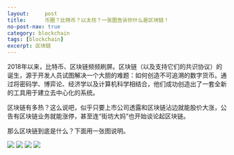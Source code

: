 ```yaml
---
layout:     post
title:      币圈？比特币？以太坊？一张图告诉你什么是区块链！
no-post-nav: true
category: blockchain
tags: [blockchain]
excerpt: 区块链
---
```


2018年以来，比特币、区块链频频刷屏。区块链（以及支持它们的共识协议）的诞生，源于开发人员试图解决一个大胆的难题：如何创造不可追溯的数字货币。通过将密码学、博弈论、经济学以及计算机科学相结合，他们成功创造出了一套全新的工具用于建立去中心化的系统。

区块链有多热？这么说吧，似乎只要上市公司透露和区块链沾边就能股价大涨，公告有区块链业务就能涨停，甚至连“街坊大妈”也开始谈论起区块链。

那么区块链到底是什么？下面用一张图说明。

![](http://www.yvantan.com/assets/images/2019/blockchain/blockchain1.jpg)
![](http://www.yvantan.com/assets/images/2019/blockchain/blockchain2.jpg)
![](http://www.yvantan.com/assets/images/2019/blockchain/blockchain3.jpg)
![](http://www.yvantan.com/assets/images/2019/blockchain/blockchain4.jpg)



